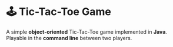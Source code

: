# 🕹️ Tic-Tac-Toe Game

A simple **object-oriented** Tic-Tac-Toe game implemented in **Java**.  
Playable in the **command line** between two players.
